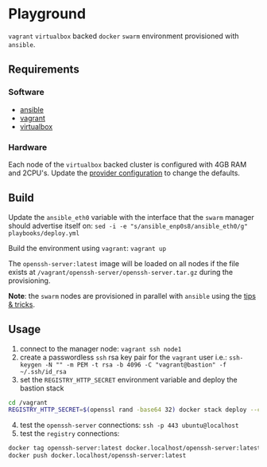 # Playground

`vagrant` `virtualbox` backed `docker` `swarm` environment provisioned with `ansible`.

## Requirements

### Software
- [ansible](https://docs.ansible.com/ansible/latest/installation_guide/intro_installation.html "ansible")
- [vagrant](https://www.vagrantup.com/docs/installation/ "vagrant")
- [virtualbox](https://www.virtualbox.org/wiki/Downloads "virtualbox")

### Hardware

Each node of the `virtualbox` backed cluster is configured with 4GB RAM and 2CPU's. Update the [provider configuration](https://www.vagrantup.com/docs/providers/configuration.html#provider-configuration) to change the defaults.

## Build

Update the `ansible_eth0` variable with the interface that the `swarm` manager should advertise itself on: `sed -i -e "s/ansible_enp0s8/ansible_eth0/g" playbooks/deploy.yml`

Build the environment using `vagrant`: `vagrant up`

The `openssh-server:latest` image will be loaded on all nodes if the file exists at `/vagrant/openssh-server/openssh-server.tar.gz` during the provisioning.

**Note**: the `swarm` nodes are provisioned in parallel with `ansible` using the [tips & tricks](https://www.vagrantup.com/docs/provisioning/ansible.html#tips-and-tricks).

## Usage

1. connect to the manager node: `vagrant ssh node1`
2. create a passwordless `ssh` rsa key pair for the `vagrant` user i.e.: `ssh-keygen -N "" -m PEM -t rsa -b 4096 -C "vagrant@bastion" -f ~/.ssh/id_rsa`
3. set the `REGISTRY_HTTP_SECRET` environment variable and deploy the bastion stack
```bash
cd /vagrant
REGISTRY_HTTP_SECRET=$(openssl rand -base64 32) docker stack deploy --compose-file docker-compose.yml bastion
```
4. test the `openssh-server` connections: `ssh -p 443 ubuntu@localhost`
5. test the `registry` connections:
```bash
docker tag openssh-server:latest docker.localhost/openssh-server:latest
docker push docker.localhost/openssh-server:latest
```
